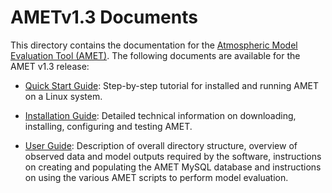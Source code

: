 AMETv1.3 Documents 
==================

This directory contains the documentation for the [Atmospheric Model Evaluation Tool (AMET)](http://www.epa.gov/cmaq/atmospheric-model-evaluation-tool).
The following documents are available for the AMET v1.3 release:

- [Quick Start Guide](AMET_QuickStart_Guide_v13.md): Step-by-step tutorial for installed and running AMET on a Linux system.

- [Installation Guide](AMET_Install_Guide_v13.md): Detailed technical information on downloading, installing, configuring and testing AMET.

- [User Guide](AMET_Users_Guide_v1.md): Description of overall directory structure, overview of observed data and model outputs required by the software, instructions on creating and populating the AMET MySQL database and instructions on using the various AMET scripts to perform model evaluation.

